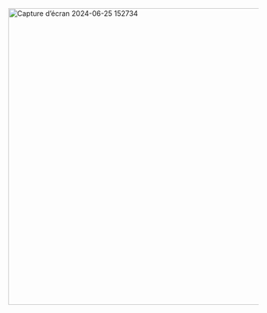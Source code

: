 <img width="596" alt="Capture d’écran 2024-06-25 152734" src="https://github.com/Naby-04/profil-links/assets/111807651/a38bee6f-540c-43eb-9f2b-36eb1ba8c28d">
